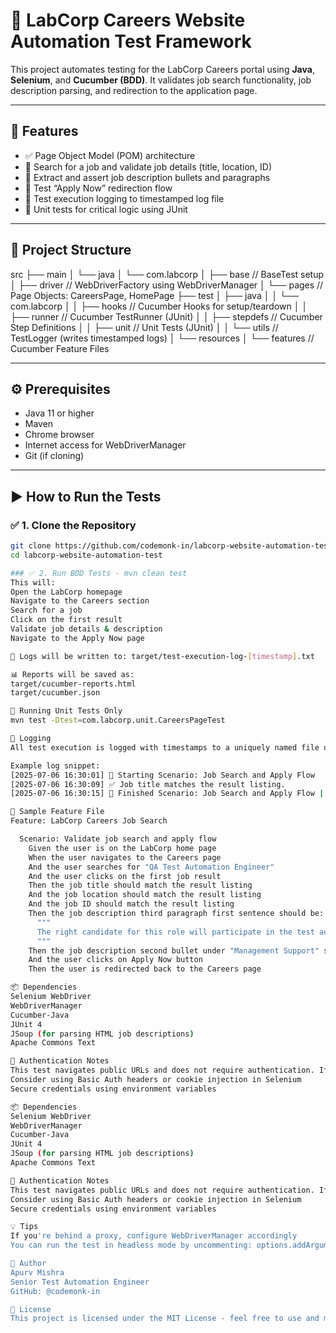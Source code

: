 # 🧪 LabCorp Careers Website Automation Test Framework

This project automates testing for the LabCorp Careers portal using **Java**, **Selenium**, and **Cucumber (BDD)**. It validates job search functionality, job description parsing, and redirection to the application page.

---

## 🚀 Features

- ✅ Page Object Model (POM) architecture
- 🔎 Search for a job and validate job details (title, location, ID)
- 📜 Extract and assert job description bullets and paragraphs
- 🔗 Test “Apply Now” redirection flow
- 🧾 Test execution logging to timestamped log file
- 🧪 Unit tests for critical logic using JUnit

---

## 📁 Project Structure

src
├── main
│ └── java
│ └── com.labcorp
│ ├── base // BaseTest setup
│ ├── driver // WebDriverFactory using WebDriverManager
│ └── pages // Page Objects: CareersPage, HomePage
├── test
│ ├── java
│ │ └── com.labcorp
│ │ ├── hooks // Cucumber Hooks for setup/teardown
│ │ ├── runner // Cucumber TestRunner (JUnit)
│ │ ├── stepdefs // Cucumber Step Definitions
│ │ ├── unit // Unit Tests (JUnit)
│ │ └── utils // TestLogger (writes timestamped logs)
│ └── resources
│ └── features // Cucumber Feature Files


---

## ⚙️ Prerequisites

- Java 11 or higher
- Maven
- Chrome browser
- Internet access for WebDriverManager
- Git (if cloning)

---

## ▶️ How to Run the Tests

### ✅ 1. Clone the Repository

```bash
git clone https://github.com/codemonk-in/labcorp-website-automation-test.git
cd labcorp-website-automation-test

### ✅ 2. Run BDD Tests - mvn clean test
This will:
Open the LabCorp homepage
Navigate to the Careers section
Search for a job
Click on the first result
Validate job details & description
Navigate to the Apply Now page

📝 Logs will be written to: target/test-execution-log-[timestamp].txt

📊 Reports will be saved as:
target/cucumber-reports.html
target/cucumber.json

🧪 Running Unit Tests Only
mvn test -Dtest=com.labcorp.unit.CareersPageTest

🧾 Logging
All test execution is logged with timestamps to a uniquely named file under: target/test-execution-log-<yyyyMMdd_HHmmss>.txt

Example log snippet:
[2025-07-06 16:30:01] 🚀 Starting Scenario: Job Search and Apply Flow
[2025-07-06 16:30:09] ✅ Job title matches the result listing.
[2025-07-06 16:30:15] 🏁 Finished Scenario: Job Search and Apply Flow | Status: PASSED

🧪 Sample Feature File
Feature: LabCorp Careers Job Search

  Scenario: Validate job search and apply flow
    Given the user is on the LabCorp home page
    When the user navigates to the Careers page
    And the user searches for "QA Test Automation Engineer"
    And the user clicks on the first job result
    Then the job title should match the result listing
    And the job location should match the result listing
    And the job ID should match the result listing
    Then the job description third paragraph first sentence should be:
      """
      The right candidate for this role will participate in the test automation technology development and best practice models.
      """
    Then the job description second bullet under "Management Support" should contain "test plans"
    And the user clicks on Apply Now button
    Then the user is redirected back to the Careers page

📦 Dependencies
Selenium WebDriver
WebDriverManager
Cucumber-Java
JUnit 4
JSoup (for parsing HTML job descriptions)
Apache Commons Text

🔐 Authentication Notes
This test navigates public URLs and does not require authentication. If authentication is introduced in future:
Consider using Basic Auth headers or cookie injection in Selenium
Secure credentials using environment variables

📦 Dependencies
Selenium WebDriver
WebDriverManager
Cucumber-Java
JUnit 4
JSoup (for parsing HTML job descriptions)
Apache Commons Text

🔐 Authentication Notes
This test navigates public URLs and does not require authentication. If authentication is introduced in future:
Consider using Basic Auth headers or cookie injection in Selenium
Secure credentials using environment variables

💡 Tips
If you're behind a proxy, configure WebDriverManager accordingly
You can run the test in headless mode by uncommenting: options.addArguments("--headless");

📣 Author
Apurv Mishra
Senior Test Automation Engineer
GitHub: @codemonk-in

📝 License
This project is licensed under the MIT License - feel free to use and modify as needed.

